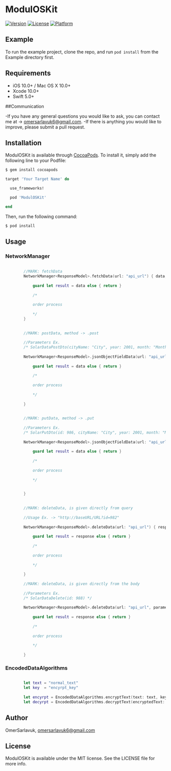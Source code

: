 # ModulOSKit

[![Version](https://img.shields.io/cocoapods/v/ModulOSKit.svg?style=flat)](https://cocoapods.org/pods/ModulOSKit)
[![License](https://img.shields.io/cocoapods/l/ModulOSKit.svg?style=flat)](https://cocoapods.org/pods/ModulOSKit)
[![Platform](https://img.shields.io/cocoapods/p/ModulOSKit.svg?style=flat)](https://cocoapods.org/pods/ModulOSKit)

## Example

To run the example project, clone the repo, and run `pod install` from the Example directory first.

## Requirements

- iOS 10.0+ / Mac OS X 10.0+
- Xcode 10.0+
- Swift 5.0+


##Communication

-If you have any general questions you would like to ask, you can contact me at -> omersarlavuk6@gmail.com.
-If there is anything you would like to improve, please submit a pull request.

## Installation


ModulOSKit is available through [CocoaPods](https://cocoapods.org). To install
it, simply add the following line to your Podfile:

```bash
$ gem install cocoapods
```


```ruby
target 'Your Target Name' do

  use_frameworks!

  pod 'ModulOSKit'

end
```


Then, run the following command:

```bash
$ pod install
```


## Usage

### NetworkManager

```swift
        
        //MARK: fetchData
        NetworkManager<ResponseModel>.fetchData(url: "api_url") { data, message in
            
            guard let result = data else { return }
            
            /*
            
            order process
            
            */
        }
        
        
        //MARK: postData, method -> .post
        
        //Parameters Ex.
        /* SolarDataPostDto(cityName: "City", year: 2001, month: "Month", radiation: 5.91) */
        
        NetworkManager<ResponseModel>.jsonObjectFieldData(url: "api_url", method: .post, parameters: BodyParameters) { data, message in
            
            guard let result = data else { return }
            
            /*
            
            order process
            
            */
            
        }
        
        
        //MARK: putData, method -> .put
        
        //Parameters Ex.
        /* SolarPutDto(id: 986, cityName: "City", year: 2001, month: "Month", radiation: 5.91) */
        
        NetworkManager<ResponseModel>.jsonObjectFieldData(url: "api_url", method: .put, parameters: BodyParameters) { data, message in
            
            guard let result = data else { return }
            
            /*
            
            order process
            
            */

            
        }
        
        
        //MARK: deleteData, is given directly from query
        
        //Usage Ex. -> "http://baseURL/URL?id=982" 
        
        NetworkManager<ResponseModel>.deleteData(url: "api_url") { response, message in
            
            guard let result = response else { return }
            
            /*
            
            order process
            
            */
            
        }
        
        //MARK: deleteData, is given directly from the body
        
        //Parameters Ex.
        /* SolarDataDelete(id: 988) */
        
        NetworkManager<ResponseModel>.deleteData(url: "api_url", parameters: BodyParameters) { response, message in
            
            guard let result = response else { return }
            
            /*
            
            order process
            
            */
            
        }


```

### EncodedDataAlgorithms

```swift

        let text = "normal_text"
        let key  = "encyrpt_key"
        
        let encyrpt = EncodedDataAlgorithms.encryptText(text: text, key: key)
        let decyrpt = EncodedDataAlgorithms.decryptText(encryptedText: encyrpt, key: key)

```


## Author

OmerSarlavuk, omersarlavuk6@gmail.com

## License

ModulOSKit is available under the MIT license. See the LICENSE file for more info.
